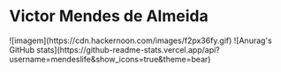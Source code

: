 <h1>Victor Mendes de Almeida</h1>
![imagem](https://cdn.hackernoon.com/images/f2px36fy.gif)
![Anurag's GitHub stats](https://github-readme-stats.vercel.app/api?username=mendeslife&show_icons=true&theme=bear)



